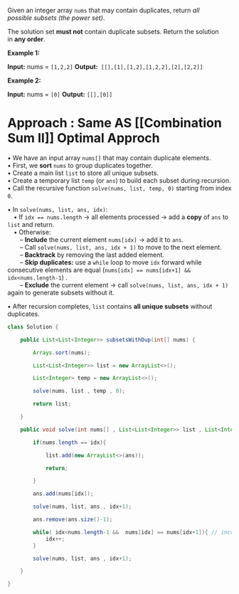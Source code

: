 Given an integer array `nums` that may contain duplicates, return _all possible_ _subsets_ _(the power set)_.

The solution set **must not** contain duplicate subsets. Return the solution in **any order**.

**Example 1:**

**Input:** nums = `[1,2,2]`
**Output:**` [[],[1],[1,2],[1,2,2],[2],[2,2]]`

**Example 2:**

**Input:** nums = `[0]`
**Output:** `[[],[0]]`

# Approach : Same AS [[Combination Sum II]] Optimal Approch

• We have an input array `nums[]` that may contain duplicate elements.  
• First, we **sort** `nums` to group duplicates together.  
• Create a main list `list` to store all unique subsets.  
• Create a temporary list `temp` (or `ans`) to build each subset during recursion.  
• Call the recursive function `solve(nums, list, temp, 0)` starting from index `0`.

• In `solve(nums, list, ans, idx)`:  
 • If `idx == nums.length` → all elements processed → add a **copy** of `ans` to `list` and return.  
 • Otherwise:  
  – **Include** the current element `nums[idx]` → add it to `ans`.  
  – Call `solve(nums, list, ans, idx + 1)` to move to the next element.  
  – **Backtrack** by removing the last added element.  
  – **Skip duplicates:** use a `while` loop to move `idx` forward while consecutive elements are equal (`nums[idx] == nums[idx+1] && idx<nums.length-1`) .  
  – **Exclude** the current element → call `solve(nums, list, ans, idx + 1)` again to generate subsets without it.

• After recursion completes, `list` contains **all unique subsets** without duplicates.



```java
class Solution {

    public List<List<Integer>> subsetsWithDup(int[] nums) {

        Arrays.sort(nums);

        List<List<Integer>> list = new ArrayList<>();

        List<Integer> temp = new ArrayList<>();

        solve(nums, list , temp , 0);

        return list;

    }

    public void solve(int nums[] , List<List<Integer>> list , List<Integer> ans , int idx){

        if(nums.length == idx){

            list.add(new ArrayList<>(ans));

            return;

        }

        ans.add(nums[idx]);

        solve(nums, list, ans , idx+1);

        ans.remove(ans.size()-1);

        while( idx<nums.length-1 &&  nums[idx] == nums[idx+1]){ // increment idx while we have consecutive same number
            idx++;
        }

        solve(nums, list, ans , idx+1);

    }

}
```